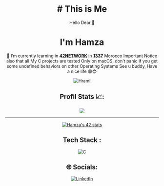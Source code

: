 <div align="center" > 
 <h1> # This is Me </h1>
 Hello Dear 🤩 
  <h1>I'm Hamza</h1>

 🌱 I’m currently learning in [**42NETWORK**](https://www.42.fr) in [**1337**](https://www.1337.ma) Morocco
 Important Notice also that all My C projects are tested Only on macOS,
  don't panic if you get some undefined behaviors on other Operating Systems
  See u buddy, Have a nice life 😁😎

<p align="center" margin=20%> <img src="https://komarev.com/ghpvc/?username=Hrami&label=VIEWS&color=8a2be2&style=for-the-badge" alt="Hrami" /> </p>

## Profil Stats 📈:
<img src="https://github-readme-stats.vercel.app/api?username=Hamza-rami&count_private=true&show_icons=true&theme=vue-dark"/>
<hr>

[![Hamza's 42 stats](https://badge.mediaplus.ma/black/hrami)](https://github.com/Hamza-rami/badge42)

## Tech Stack :

![C](https://img.shields.io/badge/c-%2300599C.svg?style=for-the-badge&logo=c&logoColor=white)
## 🌐 Socials:

[![LinkedIn](https://img.shields.io/badge/LinkedIn-0077B5?style=for-the-badge&logo=linkedin&logoColor=white)](https://www.linkedin.com/in/hamza-rami-b694ba317/)


</div>
